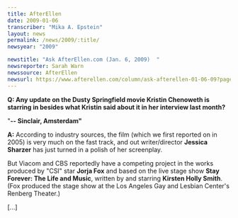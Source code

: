 ```yaml
---
title: AfterEllen
date: 2009-01-06
transcriber: "Mika A. Epstein"
layout: news
permalink: /news/2009/:title/
newsyear: "2009"

newstitle: "Ask AfterEllen.com (Jan. 6, 2009)  "
newsreporter: Sarah Warn
newssource: AfterEllen
newsurl: https://www.afterellen.com/column/ask-afterellen-01-06-09?page=0%2C3
---
```


**Q: Any update on the Dusty Springfield movie Kristin Chenoweth is starring in besides what Kristin said about it in her interview last month?**

"**-- Sinclair, Amsterdam"**

**A:** According to industry sources, the film (which we first reported on in 2005) is very much on the fast track, and out writer/director **Jessica Sharzer** has just turned in a polish of her screenplay.

But Viacom and CBS reportedly have a competing project in the works produced by "CSI" star **Jorja Fox** and based on the live stage show **Stay Forever: The Life and Music**, written by and starring **Kirsten Holly Smith**. (Fox produced the stage show at the Los Angeles Gay and Lesbian Center's Renberg Theater.)

[...]

